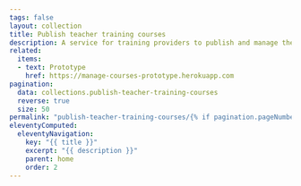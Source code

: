 ```yaml
---
tags: false
layout: collection
title: Publish teacher training courses
description: A service for training providers to publish and manage their courses
related:
  items:
  - text: Prototype
    href: https://manage-courses-prototype.herokuapp.com
pagination:
  data: collections.publish-teacher-training-courses
  reverse: true
  size: 50
permalink: "publish-teacher-training-courses/{% if pagination.pageNumber > 0 %}page/{{ pagination.pageNumber + 1 }}{% endif %}/"
eleventyComputed:
  eleventyNavigation:
    key: "{{ title }}"
    excerpt: "{{ description }}"
    parent: home
    order: 2
---
```

